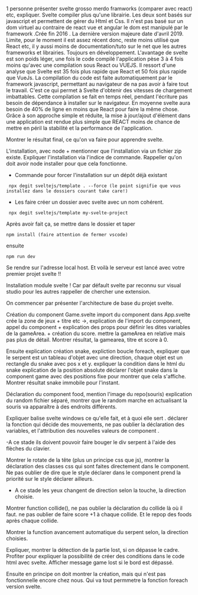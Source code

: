 <!-- Partie Marie -->
1 personne présenter svelte grosso merdo framworks (comparer avec react) etc, expliquer. Svelte compiler plus qu'une librairie. Les deux sont basés sur javascript et permettent de gérer du Html et Css. Il n'est pas basé sur un dom virtuel au contraire de react vue et angular le dom est manipulé par le framework .Crée fin 2016 .
La dernière version majeure  date d'avril 2019. Limite, pour le moment il est assez récent donc, reste moins utilisé que React etc, il y aussi moins de documentation/tuto sur le net que les autres frameworks et librairies. Toujours en développement. L'avantage de svelte est son poids léger, une fois le code compilé l'application pèse 3 à 4 fois moins qu'avec une compilation sous React ou VUEJS. Il ressort d'une analyse que Svelte est 35 fois plus rapide que React et 50 fois plus rapide que VueJs. La compilation du code est faite automatiquement par le framework javascript, permettant au navigateur de na pas avoir à faire tout le travail. C'est ce qui permet à Svelte d'obtenir des vitesses de chargement imbattables. Cette compilation se fait en temps réel, pendant l'écriture pas besoin de dépendance à installer sur le navigateur. En moyenne svelte aura besoin de 40% de ligne en moins que React pour faire la même chose. Grâce à son approche simple et réduite, la mise à jour/ajout d'élément dans une application est rendue plus simple que REACT moins de chance de mettre en péril la stabilité et la performance de l'application. 
<!-- Partie Marie -->

<!--   Jeremy  -->
Montrer le résultat final, ce qu'on va faire pour apprendre svelte. 
<!-- Jeremy-->

<!-- Jeremy -->
L'installation, avec node + mentionner que l'installation via un fichier zip existe.
Expliquer l'installation via l'indice de commande. Rappeller qu'on doit avoir node installer pour que cela fonctionne.  

- Commande pour forcer l'installation sur un dépôt déjà existant

```
 npx degit sveltejs/template . --force (le point signifie que vous installez dans le dossiers courant take care!) 
```
- Les faire  créer un dossier avec svelte avec un nom cohérent. 
```
 npx degit sveltejs/template my-svelte-project

```
Après avoir fait ça, se mettre dans le dossier et taper 

```
npm install (faire attention de fermer vscode)
```
ensuite
```
npm run dev
```
Se rendre sur l'adresse local host. 
Et voilà le serveur est lancé avec votre premier projet svelte !! 

Installation module svelte ! Car par défault svelte par reconnu sur visual studio pour les autres rappeller de chercher une extension. 
 

On commencer par présenter l'architecture de base du projet svelte. 
<!-- Jeremy -->

<!-- JC -->
Création du component Game.svelte 
import du component dans App.svelte
crée la zone de jeux + titre etc ->, explication de l'import du component, appel du component + explication des props pour définir les dites variables de la gameArea. + création du score. mettre la gameArea en relative mais pas plus de détail. Montrer résultat, la gamearea, titre et score à 0. 
<!-- JC -->


<!-- Bastien -->
Ensuite explication création snake, expliction boucle foreach, expliquer que le serpent est un tableau d'objet avec une direction, chaque objet est un rectangle du snake avec pos x et y. expliquer la condition dans le html du snake explication de la position absolute déclarer l'objet snake dans la component game avec des positions fixe pour montrer que cela s'affiche. Montrer résultat snake immobile pour l'instant.    
<!-- Bastien -->

<!-- Marie -->
Déclaration du component food, mention l'image du repo(souris) explication du random fichier séparé, montrer que le random marche en actualisant la souris va apparaître à des endroits différents.
<!-- Marie -->
 
Expliquer balise svelte windows  ce qu'elle fait, et à quoi elle sert . déclarer la fonction qui décide des mouvements, ne pas oublier la déclaration des variables, et l'attribution des nouvelles valeurs de component . 

-A ce stade ils doivent pouvoir faire bouger le div serpent à l'aide des flèches du clavier.

Montrer le rotate de la tête (plus un principe css que js), montrer la déclaration des classes css qui sont faites directement dans le component. Ne pas oublier de dire que le style déclarer dans le component prend la priorité sur le style déclarer ailleurs. 

- A ce stade les yeux changent de direction selon la touche, la direction choisie.

Montrer function collide(), ne pas oublier la déclaration du collide là où il faut. ne pas oublier de faire score +1 à chaque collide. Et le repop des foods après chaque collide.

Montrer la function avancement automatique du serpent selon, la direction choisies.

Expliquer, montrer la détection de la partie lost, si on dépasse le cadre. Profiter pour expliquer la possibilité de créer des conditions dans le code html avec svelte. Afficher message game lost si le bord est dépassé. 

Ensuite en principe on doit montrer la création, mais qui n'est pas fonctionnelle encore chez nous. Qui va tout permmetre la fonction foreach version svelte.

